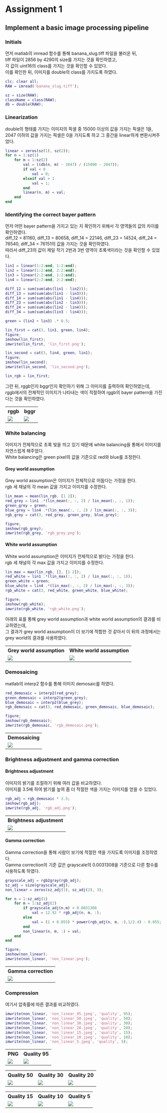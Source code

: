 # Assignment 1  
## Implement a basic image processing pipeline  
### Initials

먼저 matlab의 imread 함수를 통해 banana_slug.tiff 파일을 불러온 뒤,  
tiff 파일이 2856 by 4290의 size를 가지는 것을 확인하였고,  
각 값이 uint16의 class를 가지는 것을 확인할 수 있었다.  
이를 확인한 뒤, 이미지를 double의 class를 가지도록 하였다.  
```matlab
clc; clear all;
RAW = imread('banana_slug.tiff');

sz = size(RAW);
className = class(RAW);
db = double(RAW);
```

### Linearization  

double의 형태를 가지는 이미지의 픽셀 중 15000 이상의 값을 가지는 픽셀은 1을,  
2047 이하의 값을 가지는 픽셀은 0을 가지도록 하고 그 중간을 linear하게 변환시켜주었다. 
```matlab
linear = zeros(sz(1), sz(2));
for n = 1:sz(1)
    for m = 1:sz(2)
        val = ((db(n, m) - 2047) / (15000 - 2047));
        if val < 0
            val = 0;
        elseif val > 1
            val = 1;
        end
        linear(n, m) = val;
    end
end
```

### Identifying the correct bayer pattern  

먼저 어떤 bayer pattern을 가지고 있는 지 확인하기 위해서 각 영역들의 값의 차이를 확인하였다.  
diff_12 = 81160, diff_13 = 80658, diff_14 = 22146, diff_23 = 14524, diff_24 = 76540, diff_34 = 76151의 값을 가지는 것을 확인하였다.  
따라서 diff_23의 값이 제일 작기 2번과 3번 영역이 초록색이라는 것을 확인할 수 있었다.  
```matlab
lin1 = linear(1:2:end, 1:2:end);
lin2 = linear(1:2:end, 2:2:end);
lin3 = linear(2:2:end, 1:2:end);
lin4 = linear(2:2:end, 2:2:end);

diff_12 = sum(sum(abs(lin1 - lin2)));
diff_13 = sum(sum(abs(lin1 - lin3)));
diff_14 = sum(sum(abs(lin1 - lin4)));
diff_23 = sum(sum(abs(lin2 - lin3)));
diff_24 = sum(sum(abs(lin2 - lin4)));
diff_34 = sum(sum(abs(lin3 - lin4)));

green = (lin2 + lin3) .* 0.5;

lin_first = cat(3, lin1, green, lin4);
figure;
imshow(lin_first);
imwrite(lin_first, 'lin_first.png');

lin_second = cat(3, lin4, green, lin1);
figure;
imshow(lin_second);
imwrite(lin_second, 'lin_second.png');

lin_rgb = lin_first;
```

그런 뒤, rggb인지 bggr인지 확인하기 위해 그 이미지를 출력하여 확인하였는데,  
rggb에서의 전체적인 이미지가 나타내는 색이 적절하여 rggb의 bayer pattern을 가진다는 것을 확인하였다.  
<table>
    <tr>
        <th>rggb</th>
        <th>bggr</th>
    </tr>
    <tr>
        <td><img src='./image/lin_first.png'></td>
        <td><img src='./image/lin_second.png'></td>
    </tr>
</table>

### White balancing  

이미지가 전체적으로 초록 빛을 띄고 있기 때문에 white balancing을 통해서 이미지를 자연스럽게 해주었다.  
White balancing은 green pixel의 값을 기준으로 red와 blue를 조정한다.  
#### Grey world assumption  

Grey world assumption은 이미지가 전체적으로 어둡다는 가정을 한다.  
rgb 세 채널의 각 mean 값을 가지고 이미지를 수정한다.
```matlab
lin_mean = mean(lin_rgb, [1 2]);
red_grey = lin1 .*(lin_mean(:, :, 2) / lin_mean(:, :, 1));
green_grey = green;
blue_grey = lin4 .*(lin_mean(:, :, 2) / lin_mean(:, :, 3));
rgb_grey = cat(3, red_grey, green_grey, blue_grey);

figure;
imshow(rgb_grey);
imwrite(rgb_grey, 'rgb_grey.png');
```

#### White world assumption  

White world assumption은 이미지가 전체적으로 밝다는 가정을 한다.  
rgb 세 채널의 각 max 값을 가지고 이미지를 수정한다.
```matlab
lin_max = max(lin_rgb, [], [1 2]);
red_white = lin1 .*(lin_max(:, :, 2) / lin_max(:, :, 1));
green_white = green;
blue_white = lin4 .*(lin_max(:, :, 2) / lin_max(:, :, 3));
rgb_white = cat(3, red_white, green_white, blue_white);

figure;
imshow(rgb_white);
imwrite(rgb_white, 'rgb_white.png');
```

아래의 표를 통해 grey world assumption과 white world assumption의 결과를 비교하였는데,  
그 결과가 grey world assumption이 더 보기에 적합한 것 같아서 이 뒤의 과정에서는 grey world의 결과를 사용하였다.  
<table>
    <tr>
        <th>Grey world assumption</th>
        <th>White world assumption</th>
    </tr>
    <tr>
        <td><img src='./image/rgb_grey.png'></td>
        <td><img src='./image/rgb_white.png'></td>
    </tr>
</table>

### Demosaicing  

matlab의 interp2 함수를 통해 이미지 demosaic를 하였다.
```matlab
red_demosaic = interp2(red_grey);
green_demosaic = interp2(green_grey);
blue_demosaic = interp2(blue_grey);
rgb_demosaic = cat(3, red_demosaic, green_demosaic, blue_demosaic);

figure;
imshow(rgb_demosaic);
imwrite(rgb_demosaic, 'rgb_demosaic.png');
```

<table>
    <tr>
        <th>Demosaicing</th>
    </tr>
    <tr>
        <td><img src='./image/rgb_demosaic.png'></td>
    </tr>
</table>

### Brightness adjustment and gamma correction  
#### Brightness adjustment  

이미지의 밝기를 조절하기 위해 여러 값을 비교하였다.  
이미지를 3.5배 하여 밝기를 높여 좀 더 적절한 색을 가지는 이미지를 얻을 수 있었다.
```matlab
rgb_adj = rgb_demosaic * 3.5;
imshow(rgb_adj);
imwrite(rgb_adj, 'rgb_adj.png');
```

<table>
    <tr>
        <th>Brightness adjustment</th>
    </tr>
    <tr>
        <td><img src='./image/rgb_adj.png'></td>
    </tr>
</table>

#### Gamma correction  

Gamma correction을 통해 사람이 보기에 적절한 색을 가지도록 이미지를 조정하였다.  
Gamma correction의 기준 값은 grayscale의 0.0031308을 기준으로 다른 함수를 사용하도록 하였다.  
```matlab
grayscale_adj = rgb2gray(rgb_adj);
sz_adj = size(grayscale_adj);
non_linear = zeros(sz_adj(1), sz_adj(2), 3);

for n = 1:sz_adj(1)
    for m = 1:sz_adj(2)
        if grayscale_adj(n,m) < 0.0031308
            val = 12.92 * rgb_adj(n, m, :);
        else
            val = (1 + 0.055) * power(rgb_adj(n, m, :),1/2.4) - 0.055;
        end
        non_linear(n, m, :) = val;
    end
end

figure;
imshow(non_linear);
imwrite(non_linear, 'non_linear.png');
```

<table>
    <tr>
        <th>Gamma correction</th>
    </tr>
    <tr>
        <td><img src='./image/non_linear.png'></td>
    </tr>
</table>

### Compression  

여기서 압축률에 따른 결과를 비교하였다. 
```matlab
imwrite(non_linear, 'non_linear_95.jpeg', 'quality', 95);
imwrite(non_linear, 'non_linear_50.jpeg', 'quality', 50);
imwrite(non_linear, 'non_linear_30.jpeg', 'quality', 30);
imwrite(non_linear, 'non_linear_20.jpeg', 'quality', 20);
imwrite(non_linear, 'non_linear_15.jpeg', 'quality', 15);
imwrite(non_linear, 'non_linear_10.jpeg', 'quality', 10);
imwrite(non_linear, 'non_linear_5.jpeg', 'quality', 5);
```

<table>
    <tr>
        <th>PNG</th>
        <th>Quality 95</th>
    </tr>
    <tr>
        <td><img src='./image/non_linear.png'></td>
        <td><img src='./image/non_linear_95.jpeg'></td>
    </tr>
</table>

<table>
    <tr>
        <th>Quality 50</th>
        <th>Quality 30</th>
        <th>Quality 20</th>
    </tr>
    <tr>
        <td><img src='./image/non_linear_50.jpeg'></td>
        <td><img src='./image/non_linear_30.jpeg'></td>
        <td><img src='./image/non_linear_20.jpeg'></td>
    </tr>
</table>

<table>
    <tr>
        <th>Quality 15</th>
        <th>Quality 10</th>
        <th>Quality 5</th>
    </tr>
    <tr>
        <td><img src='./image/non_linear_15.jpeg'></td>
        <td><img src='./image/non_linear_10.jpeg'></td>
        <td><img src='./image/non_linear_5.jpeg'></td>
    </tr>
</table>
